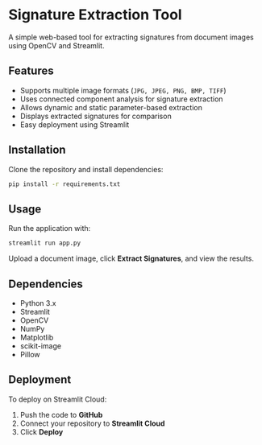 # Signature Extraction Tool

A simple web-based tool for extracting signatures from document images using OpenCV and Streamlit.

## Features
- Supports multiple image formats (`JPG, JPEG, PNG, BMP, TIFF`)
- Uses connected component analysis for signature extraction
- Allows dynamic and static parameter-based extraction
- Displays extracted signatures for comparison
- Easy deployment using Streamlit

## Installation
Clone the repository and install dependencies:

```bash
pip install -r requirements.txt
```

## Usage
Run the application with:

```bash
streamlit run app.py
```

Upload a document image, click **Extract Signatures**, and view the results.

## Dependencies
- Python 3.x
- Streamlit
- OpenCV
- NumPy
- Matplotlib
- scikit-image
- Pillow

## Deployment
To deploy on Streamlit Cloud:
1. Push the code to **GitHub**
2. Connect your repository to **Streamlit Cloud**
3. Click **Deploy**

